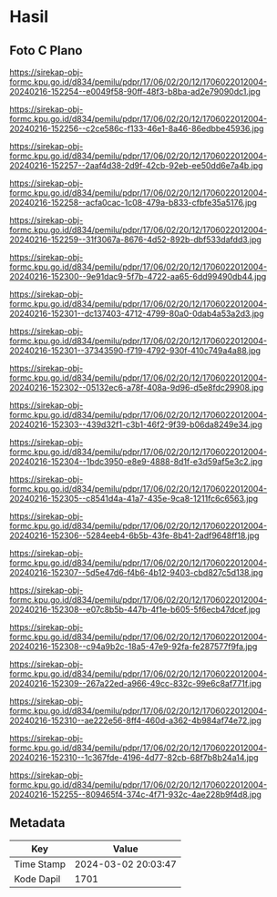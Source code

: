 # Hasil

## Foto C Plano

https://sirekap-obj-formc.kpu.go.id/d834/pemilu/pdpr/17/06/02/20/12/1706022012004-20240216-152254--e0049f58-90ff-48f3-b8ba-ad2e79090dc1.jpg

https://sirekap-obj-formc.kpu.go.id/d834/pemilu/pdpr/17/06/02/20/12/1706022012004-20240216-152256--c2ce586c-f133-46e1-8a46-86edbbe45936.jpg

https://sirekap-obj-formc.kpu.go.id/d834/pemilu/pdpr/17/06/02/20/12/1706022012004-20240216-152257--2aaf4d38-2d9f-42cb-92eb-ee50dd6e7a4b.jpg

https://sirekap-obj-formc.kpu.go.id/d834/pemilu/pdpr/17/06/02/20/12/1706022012004-20240216-152258--acfa0cac-1c08-479a-b833-cfbfe35a5176.jpg

https://sirekap-obj-formc.kpu.go.id/d834/pemilu/pdpr/17/06/02/20/12/1706022012004-20240216-152259--31f3067a-8676-4d52-892b-dbf533dafdd3.jpg

https://sirekap-obj-formc.kpu.go.id/d834/pemilu/pdpr/17/06/02/20/12/1706022012004-20240216-152300--9e91dac9-5f7b-4722-aa65-6dd99490db44.jpg

https://sirekap-obj-formc.kpu.go.id/d834/pemilu/pdpr/17/06/02/20/12/1706022012004-20240216-152301--dc137403-4712-4799-80a0-0dab4a53a2d3.jpg

https://sirekap-obj-formc.kpu.go.id/d834/pemilu/pdpr/17/06/02/20/12/1706022012004-20240216-152301--37343590-f719-4792-930f-410c749a4a88.jpg

https://sirekap-obj-formc.kpu.go.id/d834/pemilu/pdpr/17/06/02/20/12/1706022012004-20240216-152302--05132ec6-a78f-408a-9d96-d5e8fdc29908.jpg

https://sirekap-obj-formc.kpu.go.id/d834/pemilu/pdpr/17/06/02/20/12/1706022012004-20240216-152303--439d32f1-c3b1-46f2-9f39-b06da8249e34.jpg

https://sirekap-obj-formc.kpu.go.id/d834/pemilu/pdpr/17/06/02/20/12/1706022012004-20240216-152304--1bdc3950-e8e9-4888-8d1f-e3d59af5e3c2.jpg

https://sirekap-obj-formc.kpu.go.id/d834/pemilu/pdpr/17/06/02/20/12/1706022012004-20240216-152305--c8541d4a-41a7-435e-9ca8-1211fc6c6563.jpg

https://sirekap-obj-formc.kpu.go.id/d834/pemilu/pdpr/17/06/02/20/12/1706022012004-20240216-152306--5284eeb4-6b5b-43fe-8b41-2adf9648ff18.jpg

https://sirekap-obj-formc.kpu.go.id/d834/pemilu/pdpr/17/06/02/20/12/1706022012004-20240216-152307--5d5e47d6-f4b6-4b12-9403-cbd827c5d138.jpg

https://sirekap-obj-formc.kpu.go.id/d834/pemilu/pdpr/17/06/02/20/12/1706022012004-20240216-152308--e07c8b5b-447b-4f1e-b605-5f6ecb47dcef.jpg

https://sirekap-obj-formc.kpu.go.id/d834/pemilu/pdpr/17/06/02/20/12/1706022012004-20240216-152308--c94a9b2c-18a5-47e9-92fa-fe287577f9fa.jpg

https://sirekap-obj-formc.kpu.go.id/d834/pemilu/pdpr/17/06/02/20/12/1706022012004-20240216-152309--267a22ed-a966-49cc-832c-99e6c8af771f.jpg

https://sirekap-obj-formc.kpu.go.id/d834/pemilu/pdpr/17/06/02/20/12/1706022012004-20240216-152310--ae222e56-8ff4-460d-a362-4b984af74e72.jpg

https://sirekap-obj-formc.kpu.go.id/d834/pemilu/pdpr/17/06/02/20/12/1706022012004-20240216-152310--1c367fde-4196-4d77-82cb-68f7b8b24a14.jpg

https://sirekap-obj-formc.kpu.go.id/d834/pemilu/pdpr/17/06/02/20/12/1706022012004-20240216-152255--809465f4-374c-4f71-932c-4ae228b9f4d8.jpg


## Metadata

| Key        | Value               |
| ---------- | ------------------- |
| Time Stamp | 2024-03-02 20:03:47 |
| Kode Dapil | 1701                |



